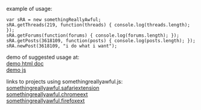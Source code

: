 example of usage:
```
var sRA = new somethingReallyAwful;
sRA.getThreads(219, function(threads) { console.log(threads.length); });
sRA.getForums(function(forums) { console.log(forums.length); });
sRA.getPosts(3618109, function(posts) { console.log(posts.length); });
sRA.newPost(3618109, "i do what i want");
```

demo of suggested usage at:   
[demo html doc](demo.html)   
[demo js](demo.js)   

links to projects using somethingreallyawful.js:      
[somethingreallyawful.safariextension](https://github.com/CamHenlin/somethingreallyawful.safariextension)     
[somethingreallyawful.chromeext](https://github.com/CamHenlin/somethingreallyawful.chromeext)     
[somethingreallyawful.firefoxext](https://github.com/CamHenlin/somethingreallyawful.firefoxext)     
